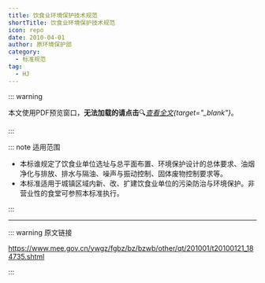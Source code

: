 ```yaml
---
title: 饮食业环境保护技术规范
shortTitle: 饮食业环境保护技术规范
icon: repo
date: 2010-04-01
author: 原环境保护部
category:
  - 标准规范
tag:
  - HJ
---
```


::: warning

本文使用PDF预览窗口<Badge text="基于Chromium内核" type="tip" />，**无法加载的请点击**:mag:*[查看全文](/static/pdf/P8/HJ/HJ-554-2010.pdf){target="_blank"}*。

:::

::: note 适用范围

- 本标谁规定了饮食业单位选址与总平面布置、环境保护设计的总体要求、油烟净化与排放、排水与隔油、噪声与振动控制、固体废物控制要求等。
- 本标准适用于城镇区域内新、改、扩建饮食业单位的污染防治与环境保护。非营业性的食堂可参照本标准执行。

:::

<PDF url="/static/pdf/P8/HJ/HJ-554-2010.pdf" :zoom=90 height="1020px" />

---

::: warning 原文链接

<https://www.mee.gov.cn/ywgz/fgbz/bz/bzwb/other/qt/201001/t20100121_184735.shtml>

:::